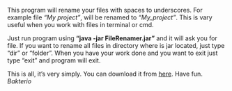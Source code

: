 This program will rename your files with spaces to underscores. For example file *“My project”*, will be renamed to *“My_project”*. This is vary useful when you work with files in terminal or cmd.

Just run program using **“java -jar FileRenamer.jar”** and it will ask you for file. If you want to rename all files in directory where is jar located, just type “dir” or “folder”. When you have your work done and you want to exit just type “exit” and program will exit.

This is all, it’s very simply. You can download it from [here](https://github.com/Bakterio/FileRenamer/releases/download/done/FileRenamer.jar). Have fun.
*Bakterio*
